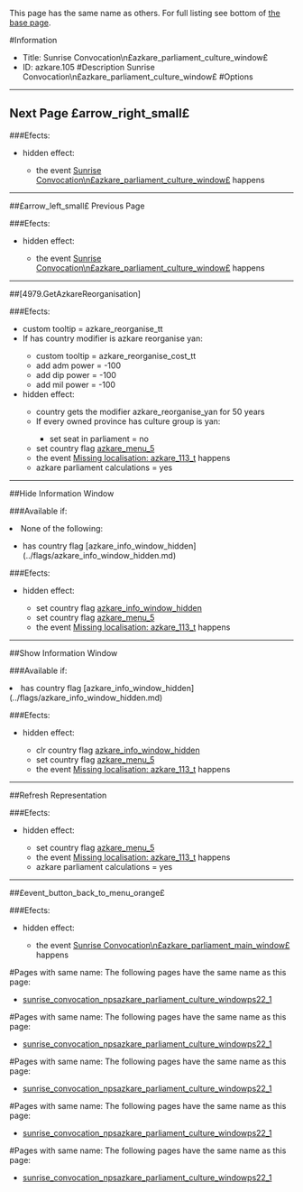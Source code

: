 This page has the same name as others. For full listing see bottom of [the base page](sunrise_convocation_npsazkare_parliament_culture.md).

#Information
 - Title: Sunrise Convocation\n£azkare_parliament_culture_window£
 - ID: azkare.105
#Description
Sunrise Convocation\n£azkare_parliament_culture_window£
#Options

___
##     Next Page £arrow_right_small£

###Efects:<ul><li>hidden effect:</li><ul><li>the event [Sunrise Convocation\n£azkare_parliament_culture_window£](../events/sunrise_convocation_npsazkare_parliament_culture_windowps.md) happens</li></ul></ul>

___
##£arrow_left_small£ Previous Page      

###Efects:<ul><li>hidden effect:</li><ul><li>the event [Sunrise Convocation\n£azkare_parliament_culture_window£](../events/sunrise_convocation_npsazkare_parliament_culture_windowps.md) happens</li></ul></ul>

___
##[4979.GetAzkareReorganisation]

###Efects:<ul><li>custom tooltip = azkare_reorganise_tt</li><li>If has country modifier is azkare reorganise yan:</li><ul><li>custom tooltip = azkare_reorganise_cost_tt</li><li>add adm power = -100</li><li>add dip power = -100</li><li>add mil power = -100</li></ul><li>hidden effect:</li><ul><li>country gets the modifier azkare_reorganise_yan for 50 years</li><li>If every owned province has culture group is yan:</li><ul><li>set seat in parliament = no</li></ul><li>set country flag [azkare_menu_5](../flags/azkare_menu_5.md)</li><li>the event [Missing localisation: azkare_113_t](../events/missing_localisation_azkare_113_t.md) happens</li><li>azkare parliament calculations = yes</li></ul></ul>

___
##Hide Information Window

###Available if:
<li>None of the following:</li><ul><li>has country flag [azkare_info_window_hidden](../flags/azkare_info_window_hidden.md)</li></ul>

###Efects:<ul><li>hidden effect:</li><ul><li>set country flag [azkare_info_window_hidden](../flags/azkare_info_window_hidden.md)</li><li>set country flag [azkare_menu_5](../flags/azkare_menu_5.md)</li><li>the event [Missing localisation: azkare_113_t](../events/missing_localisation_azkare_113_t.md) happens</li></ul></ul>

___
##Show Information Window

###Available if:
<li>has country flag [azkare_info_window_hidden](../flags/azkare_info_window_hidden.md)</li>

###Efects:<ul><li>hidden effect:</li><ul><li>clr country flag [azkare_info_window_hidden](../flags/azkare_info_window_hidden.md)</li><li>set country flag [azkare_menu_5](../flags/azkare_menu_5.md)</li><li>the event [Missing localisation: azkare_113_t](../events/missing_localisation_azkare_113_t.md) happens</li></ul></ul>

___
##Refresh Representation

###Efects:<ul><li>hidden effect:</li><ul><li>set country flag [azkare_menu_5](../flags/azkare_menu_5.md)</li><li>the event [Missing localisation: azkare_113_t](../events/missing_localisation_azkare_113_t.md) happens</li><li>azkare parliament calculations = yes</li></ul></ul>

___
##£event_button_back_to_menu_orange£

###Efects:<ul><li>hidden effect:</li><ul><li>the event [Sunrise Convocation\n£azkare_parliament_main_window£](../events/sunrise_convocation_npsazkare_parliament_main_windowps.md) happens</li></ul></ul>


#Pages with same name:
The following pages have the same name as this page:
 - [sunrise_convocation_npsazkare_parliament_culture_windowps22_1](sunrise_convocation_npsazkare_parliament_culture_windowps22_1.md)


#Pages with same name:
The following pages have the same name as this page:
 - [sunrise_convocation_npsazkare_parliament_culture_windowps22_1](sunrise_convocation_npsazkare_parliament_culture_windowps22_1.md)


#Pages with same name:
The following pages have the same name as this page:
 - [sunrise_convocation_npsazkare_parliament_culture_windowps22_1](sunrise_convocation_npsazkare_parliament_culture_windowps22_1.md)


#Pages with same name:
The following pages have the same name as this page:
 - [sunrise_convocation_npsazkare_parliament_culture_windowps22_1](sunrise_convocation_npsazkare_parliament_culture_windowps22_1.md)


#Pages with same name:
The following pages have the same name as this page:
 - [sunrise_convocation_npsazkare_parliament_culture_windowps22_1](sunrise_convocation_npsazkare_parliament_culture_windowps22_1.md)
